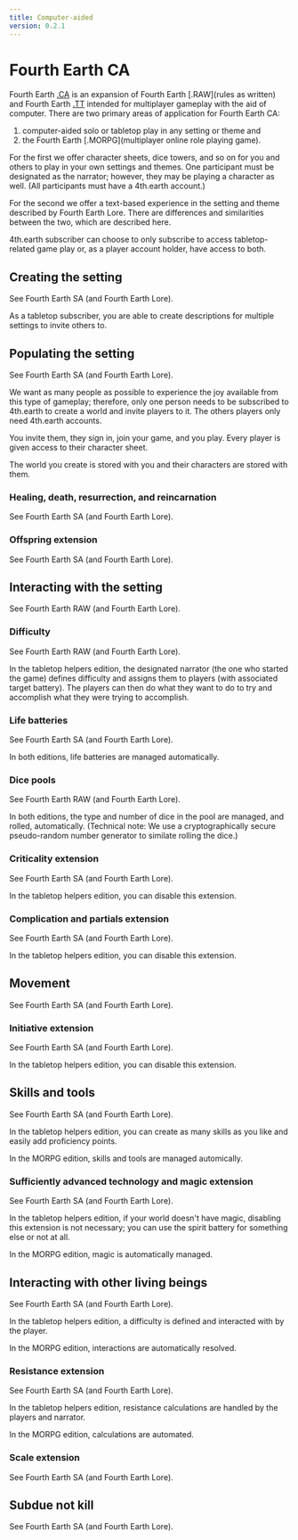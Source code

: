 ```yaml
---
title: Computer-aided
version: 0.2.1
---
```


# Fourth Earth CA

Fourth Earth [.CA](computer-aided) is an expansion of Fourth Earth [.RAW](rules as written) and Fourth Earth [.TT](tabletop) intended for multiplayer gameplay with the aid of computer. There are two primary areas of application for Fourth Earth CA:

1. computer-aided solo or tabletop play in any setting or theme and
2. the Fourth Earth [.MORPG](multiplayer online role playing game).

For the first we offer character sheets, dice towers, and so on for you and others to play in your own settings and themes. One participant must be designated as the narrator; however, they may be playing a character as well. (All participants must have a 4th.earth account.)

For the second we offer a text-based experience in the setting and theme described by Fourth Earth Lore. There are differences and similarities between the two, which are described here.

4th.earth subscriber can choose to only subscribe to access tabletop-related game play or, as a player account holder, have access to both.

## Creating the setting

See Fourth Earth SA (and Fourth Earth Lore).

As a tabletop subscriber, you are able to create descriptions for multiple settings to invite others to.

## Populating the setting

See Fourth Earth SA (and Fourth Earth Lore).

We want as many people as possible to experience the joy available from this type of gameplay; therefore, only one person needs to be subscribed to 4th.earth to create a world and invite players to it. The others players only need 4th.earth accounts.

You invite them, they sign in, join your game, and you play. Every player is given access to their character sheet.

The world you create is stored with you and their characters are stored with them.

### Healing, death, resurrection, and reincarnation

See Fourth Earth SA (and Fourth Earth Lore).

### Offspring extension

See Fourth Earth SA (and Fourth Earth Lore).

## Interacting with the setting

See Fourth Earth RAW (and Fourth Earth Lore).

### Difficulty

See Fourth Earth RAW (and Fourth Earth Lore).

In the tabletop helpers edition, the designated narrator (the one who started the game) defines difficulty and assigns them to players (with associated target battery). The players can then do what they want to do to try and accomplish what they were trying to accomplish.

### Life batteries

See Fourth Earth SA (and Fourth Earth Lore).

In both editions, life batteries are managed automatically. 

### Dice pools

See Fourth Earth RAW (and Fourth Earth Lore).

In both editions, the type and number of dice in the pool are managed, and rolled, automatically. (Technical note: We use a cryptographically secure pseudo-random number generator to similate rolling the dice.)

### Criticality extension

See Fourth Earth SA (and Fourth Earth Lore).

In the tabletop helpers edition, you can disable this extension.

### Complication and partials extension

See Fourth Earth SA (and Fourth Earth Lore).

In the tabletop helpers edition, you can disable this extension.

## Movement

See Fourth Earth SA (and Fourth Earth Lore).

### Initiative extension

See Fourth Earth SA (and Fourth Earth Lore).

In the tabletop helpers edition, you can disable this extension.

## Skills and tools

See Fourth Earth SA (and Fourth Earth Lore).

In the tabletop helpers edition, you can create as many skills as you like and easily add proficiency points.

In the MORPG edition, skills and tools are managed automically.

### Sufficiently advanced technology and magic extension

See Fourth Earth SA (and Fourth Earth Lore).

In the tabletop helpers edition, if your world doesn't have magic, disabling this extension is not necessary; you can use the spirit battery for something else or not at all.

In the MORPG edition, magic is automatically managed.

## Interacting with other living beings

See Fourth Earth SA (and Fourth Earth Lore).

In the tabletop helpers edition, a difficulty is defined and interacted with by the player.

In the MORPG edition, interactions are automatically resolved.

### Resistance extension

See Fourth Earth SA (and Fourth Earth Lore).

In the tabletop helpers edition, resistance calculations are handled by the players and narrator.

In the MORPG edition, calculations are automated.

### Scale extension

See Fourth Earth SA (and Fourth Earth Lore).

## Subdue not kill

See Fourth Earth SA (and Fourth Earth Lore).